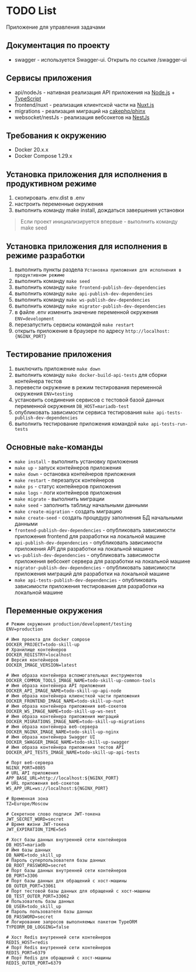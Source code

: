 # TODO List

Приложение для управления задачами

## Документация по проекту

- swagger - используется Swagger-ui. Открыть по ссылке /swagger-ui

## Сервисы приложения

- api/nodeJs - нативная реализация API приложения на [Node.js](https://nodejs.org) + [TypeScript](https://www.typescriptlang.org)
- frontend/nuxt - реализация клиентской части на [Nuxt.js](https://nuxt.com)
- migrations - реализация миграций на [cakephp/phinx](https://github.com/cakephp/phinx)
- websocket/nestJs - реализация вебсокетов на [NestJs](https://nestjs.com)

## Требования к окружению

- Docker 20.x.x
- Docker Compose 1.29.x

## Установка приложения для исполнения в продуктивном режиме

1. скопировать .env.dist в .env
1. настроить переменные окружения
1. выполнить команду make install, дождаться завершения установки

> Если проект инициализируется впервые - выполнить команду make seed

## Установка приложения для исполнения в режиме разработки

1. выполнить пункты раздела `Установка приложения для исполнения в продуктивном режиме`
1. выполнить команду `make seed`
1. выполнить команду `make frontend-publish-dev-dependencies`
1. выполнить команду `make api-publish-dev-dependencies`
1. выполнить команду `make ws-publish-dev-dependencies`
1. выполнить команду `make migrator-publish-dev-dependencies`
1. в файле .env изменить значение переменной окружения `ENV=development`
1. перезапустить сервисы командой `make restart`
1. открыть приложение в браузере по адресу `http://localhost:{NGINX_PORT}`

## Тестирование приложения

1. выключить приложение `make down`
1. выполнить команду `make docker-build-api-tests` для сборки контейнера тестов
1. перевести окружение в режим тестирования переменной окружения `ENV=testing`
1. установить соединения сервисов с тестовой базой данных переменной окружения `DB_HOST=mariadb-test`
1. опубликовать зависимости сервиса тестирования `make api-tests-publish-dev-dependencies`
1. выполнить тестирование приложения командой `make api-tests-run-tests`

## Основные `make`-команды

- `make install` - выполнить установку приложения
- `make up` - запуск контейнеров приложения
- `make down` - остановка контейнеров приложения
- `make restart` - перезапуск контейнеров
- `make ps` - статус контейнеров приложения
- `make logs` - логи контейнеров приложения
- `make migrate` - выполнить миграции
- `make seed` - заполнить таблицу начальными данными
- `make create-migration` - создать миграцию
- `make create-seed` - создать процедуру заполнения БД начальными данными
- `frontend-publish-dev-dependencies` - опубликовать зависимости приложения frontend для разработки на локальной машине
- `api-publish-dev-dependencies` - опубликовать зависимости приложения API для разработки на локальной машине
- `ws-publish-dev-dependencies` - опубликовать зависимости приложения вебсокет сервера для разработки на локальной машине
- `migrator-publish-dev-dependencies` - опубликовать зависимости приложения миграций для разработки на локальной машине
- `make api-tests-publish-dev-dependencies` - опубликовать зависимости приложения тестирования для разработки на локальной машине

## Переменные окружения


```dotenv
# Режим окружения production/development/testing
ENV=production

# Имя проекта для docker compose
DOCKER_PROJECT=todo-skill-up
# Хранилище контейнеров
DOCKER_REGISTRY=localhost
# Версия контейнеров
DOCKER_IMAGE_VERSION=latest

# Имя образа контейнера вспомогательных инструментов
DOCKER_COMMON_TOOLS_IMAGE_NAME=todo-skill-up-common-tools
# Имя образа контейнера API приложения
DOCKER_API_IMAGE_NAME=todo-skill-up-api-node
# Имя образа контейнера клиенсткой части приложения
DOCKER_FRONTEND_IMAGE_NAME=todo-skill-up-nuxt
# Имя образа контейнера приложения веб-сокетов
DOCKER_WS_IMAGE_NAME=todo-skill-up-ws-nest
# Имя образа контейнера приложения миграций
DOCKER_MIGRATIONS_IMAGE_NAME=todo-skill-up-migrations
# Имя образа контейнера веб-сервера
DOCKER_NGINX_IMAGE_NAME=todo-skill-up-nginx
# Имя образа контейнера Swagger UI
DOCKER_SWAGGER_IMAGE_NAME=todo-skill-up-swagger
# Имя образа контейнера приложения тестов API
DOCKER_API_TESTS_IMAGE_NAME=todo-skill-up-api-tests

# Порт веб-сервера
NGINX_PORT=8085
# URL API приложения
APP_BASE_URL=http://localhost:${NGINX_PORT}
# URL приложения веб-сокетов
WS_APP_URL=ws://localhost:${NGINX_PORT}

# Временная зона
TZ=Europe/Moscow

# Секретное слово подписи JWT-токена
JWT_SECRET_WORD=secret
# Время жизни JWT-токена
JWT_EXPIRATION_TIME=5e5

# Хост базы данных внутренней сети контейнеров
DB_HOST=mariadb
# Имя базы данных
DB_NAME=todo_skill_up
# Пароль суперпользователя базы данных
DB_ROOT_PASSWORD=secret
# Порт базы данных внутренней сети контейнеров
DB_PORT=3306
# Порт базы данных для обращений с хост-машины
DB_OUTER_PORT=33061
# Порт тестовой базы данных для обращений с хост-машины
DB_TEST_OUTER_PORT=33062
# Пользователь базы данных
DB_USER=todo_skill_up
# Пароль пользователя базы данных
DB_PASSWORD=secret
# Логирование запросов выполняемых пакетом TypeORM
TYPEORM_DB_LOGGING=false

# Хост Redis внутренней сети контейнеров
REDIS_HOST=redis
# Порт Redis внутренней сети контейнеров
REDIS_PORT=6379
# Порт Redis для обращений с хост-машины
REDIS_OUTER_PORT=6379
```